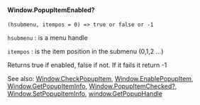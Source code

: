 #### Window.PopupItemEnabled?

``` suneido
(hsubmenu, itempos = 0) => true or false or -1
```
`hsubmenu`
: is a menu handle

`itempos`
: is the item position in the submenu (0,1,2 ...)

Returns true if enabled, false if not. If it fails it return -1

See also:
[Window.CheckPopupItem](<Window.CheckPopupItem.md>),
[Window.EnablePopupItem](<Window.EnablePopupItem.md>),
[Window.GetPopupItemInfo](<Window.GetPopupItemInfo.md>),
[Window.PopupItemChecked?](<Window.PopupItemChecked?.md>),
[Window.SetPopupItemInfo](<Window.SetPopupItemInfo.md>),
[window.GetPopupHandle](<window.GetPopupHandle.md>)